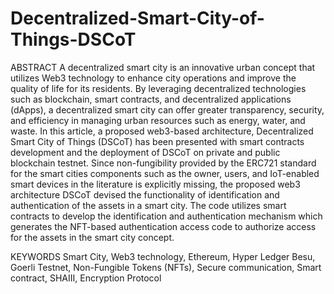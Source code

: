 # Decentralized-Smart-City-of-Things-DSCoT


ABSTRACT
A decentralized smart city is an innovative urban concept that utilizes Web3 technology to enhance city operations and improve the quality of life for its residents. By leveraging decentralized technologies such as blockchain, smart contracts, and decentralized applications (dApps), a decentralized smart city can offer greater transparency, security, and efficiency in managing urban resources such as energy, water, and waste. In this article, a proposed web3-based architecture, Decentralized Smart City of Things (DSCoT) has been presented with smart contracts development and the deployment of DSCoT on private and public blockchain testnet. Since non-fungibility provided by the ERC721 standard for the smart cities components such as the owner, users, and IoT-enabled smart devices in the literature is explicitly missing, the proposed web3 architecture DSCoT devised the functionality of identification and authentication of the assets in a smart city. The code utilizes smart contracts to develop the identification and authentication mechanism which generates the NFT-based authentication access code to authorize access for the assets in the smart city concept. 

KEYWORDS
Smart City, Web3 technology, Ethereum, Hyper Ledger Besu, Goerli Testnet, Non-Fungible Tokens (NFTs), Secure communication, Smart contract, SHAIII, Encryption Protocol
